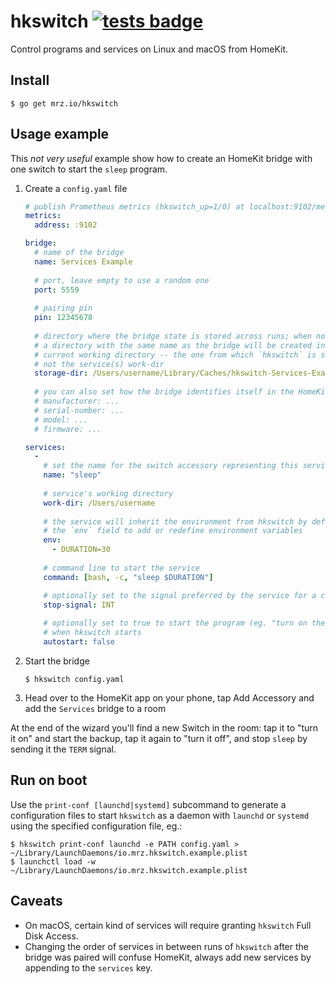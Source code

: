hkswitch [![tests badge][tests-badge]][tests-page]
===

Control programs and services on Linux and macOS from HomeKit.

Install
---

```shell
$ go get mrz.io/hkswitch 
```

Usage example
---

This _not very useful_ example show how to create an HomeKit bridge with one switch to start the `sleep` program.

1. Create a `config.yaml` file

    ```yaml
    # publish Prometheus metrics (hkswitch_up=1/0) at localhost:9102/metrics .
    metrics:
      address: :9102
   
    bridge:
      # name of the bridge
      name: Services Example
      
      # port, leave empty to use a random one
      port: 5559
      
      # pairing pin
      pin: 12345678
      
      # directory where the bridge state is stored across runs; when not set, 
      # a directory with the same name as the bridge will be created in the
      # current working directory -- the one from which `hkswitch` is started,
      # not the service(s) work-dir
      storage-dir: /Users/username/Library/Caches/hkswitch-Services-Examples
      
      # you can also set how the bridge identifies itself in the HomeKit app
      # manufacturer: ...
      # serial-number: ...
      # model: ...
      # firmware: ...

    services:
      - 
        # set the name for the switch accessory representing this service
        name: "sleep"
        
        # service's working directory
        work-dir: /Users/username
        
        # the service will inherit the environment from hkswitch by default, use
        # the `env` field to add or redefine environment variables
        env: 
          - DURATION=30
          
        # command line to start the service
        command: [bash, -c, "sleep $DURATION"]
   
        # optionally set to the signal preferred by the service for a clean shutdown
        stop-signal: INT
        
        # optionally set to true to start the program (eg. "turn on the switch")
        # when hkswitch starts
        autostart: false
    ```
   
2. Start the bridge
   
   ```shell
   $ hkswitch config.yaml
   ```

3. Head over to the HomeKit app on your phone, tap Add Accessory and add the `Services` bridge to a room
   
At the end of the wizard you'll find a new Switch in the room: tap it to "turn it on" and start the backup, tap it
again to "turn it off", and stop `sleep` by sending it the `TERM` signal.

Run on boot
---

Use the `print-conf [launchd|systemd]` subcommand to generate a configuration files to start `hkswitch` as
a daemon with `launchd` or `systemd` using the specified configuration file, eg.:

```shell
$ hkswitch print-conf launchd -e PATH config.yaml > ~/Library/LaunchDaemons/io.mrz.hkswitch.example.plist
$ launchctl load -w ~/Library/LaunchDaemons/io.mrz.hkswitch.example.plist
```

Caveats
---

- On macOS, certain kind of services will require granting `hkswitch` Full Disk Access.
- Changing the order of services in between runs of `hkswitch` after the bridge was paired will
  confuse HomeKit, always add new services by appending to the `services` key.

[tests-badge]: https://github.com/marzocchi/hkswitch/actions/workflows/test.yaml/badge.svg
[tests-page]: https://github.com/marzocchi/hkswitch/actions/workflows/test.yaml
